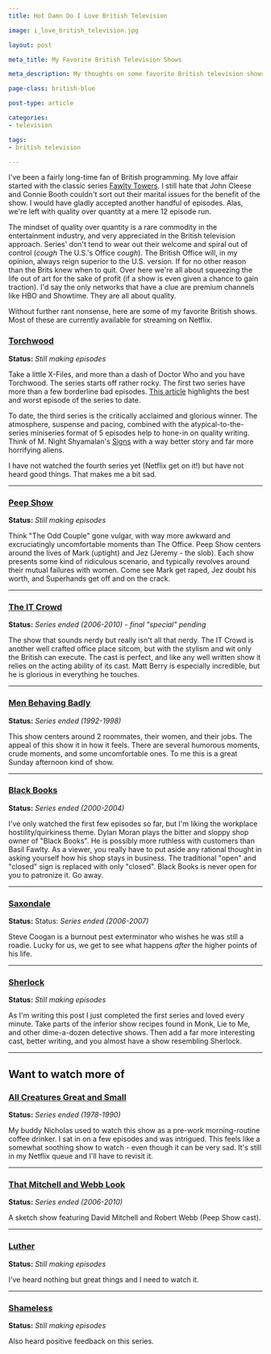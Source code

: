 ```yaml
---
title: Hot Damn Do I Love British Television

image: i_love_british_television.jpg

layout: post

meta_title: My Favorite British Television Shows

meta_description: My thoughts on some favorite British television shows - both the well-known and the more odd. From Sherlock to Peep Show.

page-class: british-blue

post-type: article

categories:
- television

tags:
- british television

---
```


I've been a fairly long-time fan of British programming. My love affair started with the classic series <a href="http://en.wikipedia.org/wiki/Fawlty_Towers" title="Fawlty Towers Wikipedia Entry">Fawlty Towers</a>. I still hate that John Cleese and Connie Booth couldn't sort out their marital issues for the benefit of the show. I would have gladly accepted another handful of episodes. Alas, we're left with quality over quantity at a mere 12 episode run.

The mindset of quality over quantity is a rare commodity in the entertainment industry, and very appreciated in the British television approach. Series' don't tend to wear out their welcome and spiral out of control (*cough* The U.S.'s Office *cough*). The British Office will, in my opinion, always reign superior to the U.S. version. If for no other reason than the Brits knew when to quit. Over here we're all about squeezing the life out of art for the sake of profit (if a show is even given a chance to gain traction). I'd say the only networks that have a clue are premium channels like HBO and Showtime. They are all about quality.

Without further rant nonsense, here are some of my favorite British shows. Most of these are currently available for streaming on Netflix.

### <a href="http://en.wikipedia.org/wiki/Torchwood" title="Torchwood">Torchwood</a>

**Status:** *Still making episodes*

Take a little X-Files, and more than a dash of Doctor Who and you have Torchwood. The series starts off rather rocky. The first two series have more than a few borderline bad episodes. <a href="http://www.toplessrobot.com/2012/05/the_5_best_and_5_worst_torchwood_episodes.php" title="Topless Robot Examines Torchwood">This article</a> highlights the best and worst episode of the series to date.

To date, the third series is the critically acclaimed and glorious winner. The atmosphere, suspense and pacing, combined with the atypical-to-the-series miniseries format of 5 episodes help to hone-in on quality writing. Think of M. Night Shyamalan's <a href="http://en.wikipedia.org/wiki/Signs_%28film%29" title="Signs">Signs</a> with a way better story and far more horrifying aliens.

I have not watched the fourth series yet (Netflix get on it!) but have not heard good things. That makes me a bit sad.

* * *

### <a href="http://en.wikipedia.org/wiki/Peep_Show_%28TV_series%29" title="Peep Show">Peep Show</a>

**Status:** *Still making episodes*

Think "The Odd Couple" gone vulgar, with way more awkward and excruciatingly uncomfortable moments than The Office. Peep Show centers around the lives of Mark (uptight) and Jez (Jeremy - the slob). Each show presents some kind of ridiculous scenario, and typically revolves around their mutual failures with women. Come see Mark get raped, Jez doubt his worth, and Superhands get off and on the crack.

* * *

### <a href="http://en.wikipedia.org/wiki/The_IT_Crowd" title="The IT Crowd">The IT Crowd</a>

**Status:** *Series ended (2006-2010) - final "special" pending*

The show that sounds nerdy but really isn't all that nerdy. The IT Crowd is another well crafted office place sitcom, but with the stylism and wit only the British can execute. The cast is perfect, and like any well written show it relies on the acting ability of its cast. Matt Berry is especially incredible, but he is glorious in everything he touches.

* * *

### <a href="http://en.wikipedia.org/wiki/Men_Behaving_Badly" title="Men Behaving Badly">Men Behaving Badly</a>

**Status:** *Series ended (1992-1998)*

This show centers around 2 roommates, their women, and their jobs. The appeal of this show it in how it feels. There are several humorous moments, crude moments, and some uncomfortable ones. To me this is a great Sunday afternoon kind of show.

* * *

### <a href="http://en.wikipedia.org/wiki/Black_Books" title="Black Books">Black Books</a>

**Status:** *Series ended (2000-2004)*

I've only watched the first few episodes so far, but I'm liking the workplace hostility/quirkiness theme. Dylan Moran plays the bitter and sloppy shop owner of "Black Books". He is possibly more ruthless with customers than Basil Fawlty. As a viewer, you really have to put aside any rational thought in asking yourself how his shop stays in business. The traditional "open" and "closed" sign is replaced with only "closed". Black Books is never open for you to patronize it. Go away.

* * *

### <a href="http://en.wikipedia.org/wiki/Saxondale" title="Saxondale">Saxondale</a>

**Status:** Status: *Series ended (2006-2007)*

Steve Coogan is a burnout pest exterminator who wishes he was still a roadie. Lucky for us, we get to see what happens *after* the higher points of his life.

* * *

### <a href="http://en.wikipedia.org/wiki/Sherlock_%28TV_series%29" title="Sherlock">Sherlock</a>

**Status:** *Still making episodes*

As I'm writing this post I just completed the first series and loved every minute. Take parts of the inferior show recipes found in Monk, Lie to Me, and other dime-a-dozen detective shows. Then add a far more interesting cast, better writing, and you almost have a show resembling Sherlock.

* * *

## Want to watch more of

### <a href="http://en.wikipedia.org/wiki/All_Creatures_Great_and_Small_%28TV_series%29" title="All Creatures Great and Small">All Creatures Great and Small</a>

**Status:** *Series ended (1978-1990)*

My buddy Nicholas used to watch this show as a pre-work morning-routine coffee drinker. I sat in on a few episodes and was intrigued. This feels like a somewhat soothing show to watch - even though it can be very sad. It's still in my Netflix queue and I'll have to revisit it.

* * *

### <a href="http://en.wikipedia.org/wiki/That_Mitchell_and_Webb_Look" title="That Mitchell and Webb Look">That Mitchell and Webb Look</a>

**Status:** *Series ended (2006-2010)*

A sketch show featuring David Mitchell and Robert Webb (Peep Show cast).

* * *

### <a href="http://en.wikipedia.org/wiki/Luther_%28TV_series%29" title="Luther">Luther</a>

**Status:** *Still making episodes*

I've heard nothing but great things and I need to watch it.

* * *

### <a href="http://en.wikipedia.org/wiki/Shameless" title="Shameless">Shameless</a>

**Status:** *Still making episodes*

Also heard positive feedback on this series.
